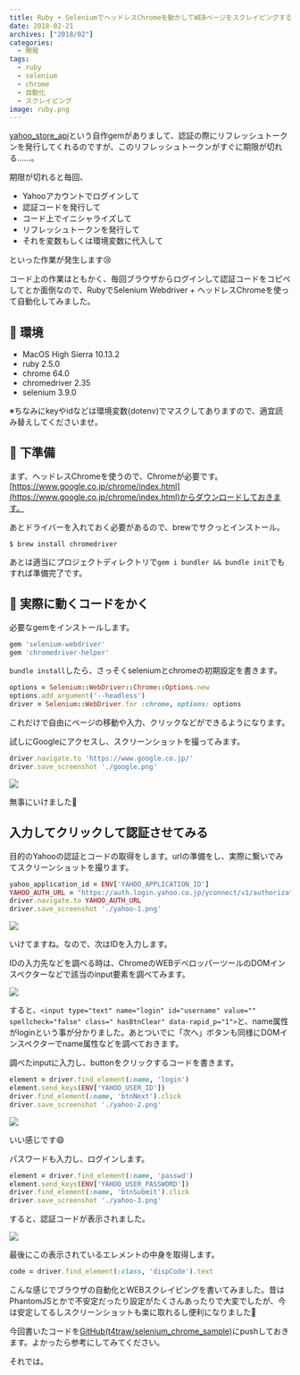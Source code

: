 ```yaml
---
title: Ruby + SeleniumでヘッドレスChromeを動かしてWEBページをスクレイピングする
date: 2018-02-21
archives: ["2018/02"]
categories:
  - 開発
tags:
  - ruby
  - selenium
  - chrome
  - 自動化
  - スクレイピング
image: ruby.png
---
```

[yahoo_store_api](https://github.com/t4traw/yahoo_store_api)という自作gemがありまして、認証の際にリフレッシュトークンを発行してくれるのですが、このリフレッシュトークンがすぐに期限が切れる……。

<!--more-->

期限が切れると毎回、

- Yahooアカウントでログインして
- 認証コードを発行して
- コード上でイニシャライズして
- リフレッシュトークンを発行して
- それを変数もしくは環境変数に代入して

といった作業が発生します😢

コード上の作業はともかく、毎回ブラウザからログインして認証コードをコピペしてとか面倒なので、RubyでSelenium Webdriver + ヘッドレスChromeを使って自動化してみました。

## 📝 環境

- MacOS High Sierra 10.13.2
- ruby 2.5.0
- chrome 64.0
- chromedriver 2.35
- selenium 3.9.0

※ちなみにkeyやidなどは環境変数(dotenv)でマスクしてありますので、適宜読み替えしてくださいませ。

## 🔪 下準備

まず、ヘッドレスChromeを使うので、Chromeが必要です。[https://www.google.co.jp/chrome/index.html](https://www.google.co.jp/chrome/index.html)からダウンロードしておきます。

あとドライバーを入れておく必要があるので、brewでサクっとインストール。

```
$ brew install chromedriver
```

あとは適当にプロジェクトディレクトリで`gem i bundler && bundle init`でもすれば準備完了です。

## 🚗 実際に動くコードをかく

必要なgemをインストールします。

```ruby
gem 'selenium-webdriver'
gem 'chromedriver-helper'
```

`bundle install`したら、さっそくseleniumとchromeの初期設定を書きます。

```ruby
options = Selenium::WebDriver::Chrome::Options.new
options.add_argument('--headless')
driver = Selenium::WebDriver.for :chrome, options: options
```

これだけで自由にページの移動や入力、クリックなどができるようになります。

試しにGoogleにアクセスし、スクリーンショットを撮ってみます。

```ruby
driver.navigate.to 'https://www.google.co.jp/'
driver.save_screenshot './google.png'
```

![](/images/2018-02-21_12-36-59.png)

無事にいけました🎉

## 入力してクリックして認証させてみる

目的のYahooの認証とコードの取得をします。urlの準備をし、実際に繋いでみてスクリーンショットを撮ります。

```ruby
yahoo_application_id = ENV['YAHOO_APPLICATION_ID']
YAHOO_AUTH_URL = "https://auth.login.yahoo.co.jp/yconnect/v1/authorization?response_type=code+id_token&client_id=#{yahoo_application_id}&state=foobar&redirect_uri=oob&nonce=hogehoge"
driver.navigate.to YAHOO_AUTH_URL
driver.save_screenshot './yahoo-1.png'
```

![](/images/2018-02-21_12-48-18.png)

いけてますね。なので、次はIDを入力します。

IDの入力先などを調べる時は、ChromeのWEBデベロッパーツールのDOMインスペクターなどで該当のinput要素を調べてみます。

![](/images/2018-02-21_14-21-41.png)

すると、`<input type="text" name="login" id="username" value="" spellcheck="false" class=" hasBtnClear" data-rapid_p="1">`と、name属性がloginという事が分かりました。あとついでに「次へ」ボタンも同様にDOMインスペクターでname属性などを調べておきます。

調べたinputに入力し、buttonをクリックするコードを書きます。

```ruby
element = driver.find_element(:name, 'login')
element.send_keys(ENV['YAHOO_USER_ID'])
driver.find_element(:name, 'btnNext').click
driver.save_screenshot './yahoo-2.png'
```

![](/images/2018-02-21_14-29-07.png)

いい感じです😄

パスワードも入力し、ログインします。

```ruby
element = driver.find_element(:name, 'passwd')
element.send_keys(ENV['YAHOO_USER_PASSWORD'])
driver.find_element(:name, 'btnSubmit').click
driver.save_screenshot './yahoo-3.png'
```

すると、認証コードが表示されました。

![](/images/2018-02-21_15-03-20.png)

最後にこの表示されているエレメントの中身を取得します。

```ruby
code = driver.find_element(:class, 'dispCode').text
```

こんな感じでブラウザの自動化とWEBスクレイピングを書いてみました。昔はPhantomJSとかで不安定だったり設定がたくさんあったりで大変でしたが、今は安定してるしスクリーンショットも楽に取れるし便利になりました👏

今回書いたコードを[GitHub(t4traw/selenium_chrome_sample)](https://github.com/t4traw/selenium_chrome_sample)にpushしておきます。よかったら参考にしてみてください。

それでは。
